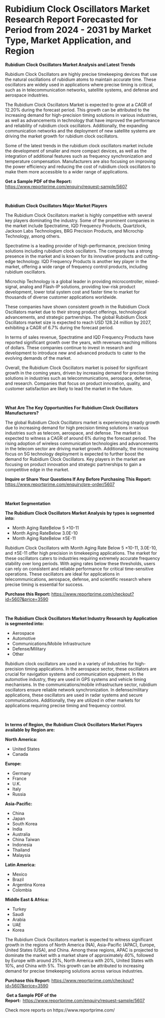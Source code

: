 <p><h1>Rubidium Clock Oscillators Market Research Report Forecasted for Period from 2024 -  2031 by Market Type, Market Application, and Region</h1></p><p><strong>Rubidium Clock Oscillators Market Analysis and Latest Trends</strong></p>
<p><p>Rubidium Clock Oscillators are highly precise timekeeping devices that use the natural oscillations of rubidium atoms to maintain accurate time. These oscillators are widely used in applications where precise timing is critical, such as in telecommunication networks, satellite systems, and defense and aerospace industries.</p><p>The Rubidium Clock Oscillators Market is expected to grow at a CAGR of 12.20% during the forecast period. This growth can be attributed to the increasing demand for high-precision timing solutions in various industries, as well as advancements in technology that have improved the performance and reliability of rubidium clock oscillators. Additionally, the expanding communication networks and the deployment of new satellite systems are driving the market growth for rubidium clock oscillators.</p><p>Some of the latest trends in the rubidium clock oscillators market include the development of smaller and more compact devices, as well as the integration of additional features such as frequency synchronization and temperature compensation. Manufacturers are also focusing on improving the power efficiency and reducing the cost of rubidium clock oscillators to make them more accessible to a wider range of applications.</p></p>
<p><strong>Get a Sample PDF of the Report:&nbsp;</strong> <a href="https://www.reportprime.com/enquiry/request-sample/5607">https://www.reportprime.com/enquiry/request-sample/5607</a></p>
<p>&nbsp;</p>
<p><strong>Rubidium Clock Oscillators Major Market Players</strong></p>
<p><p>The Rubidium Clock Oscillators market is highly competitive with several key players dominating the industry. Some of the prominent companies in the market include Spectratime, IQD Frequency Products, Quartzlock, Jackson Labs Technologies, BRG Precision Products, and Microchip Technology, among others. </p><p>Spectratime is a leading provider of high-performance, precision timing solutions including rubidium clock oscillators. The company has a strong presence in the market and is known for its innovative products and cutting-edge technology. IQD Frequency Products is another key player in the market, offering a wide range of frequency control products, including rubidium oscillators. </p><p>Microchip Technology is a global leader in providing microcontroller, mixed-signal, analog and Flash-IP solutions, providing low-risk product development, lower total system cost and faster time to market for thousands of diverse customer applications worldwide.</p><p>These companies have shown consistent growth in the Rubidium Clock Oscillators market due to their strong product offerings, technological advancements, and strategic partnerships. The global Rubidium Clock Oscillators market size is expected to reach USD 128.24 million by 2027, exhibiting a CAGR of 6.7% during the forecast period.</p><p>In terms of sales revenue, Spectratime and IQD Frequency Products have reported significant growth over the years, with revenues reaching millions of dollars. These companies continue to invest in research and development to introduce new and advanced products to cater to the evolving demands of the market.</p><p>Overall, the Rubidium Clock Oscillators market is poised for significant growth in the coming years, driven by increasing demand for precise timing solutions in industries such as telecommunications, aerospace, defense, and research. Companies that focus on product innovation, quality, and customer satisfaction are likely to lead the market in the future.</p></p>
<p>&nbsp;</p>
<p><strong>What Are The Key Opportunities For Rubidium Clock Oscillators Manufacturers?</strong></p>
<p><p>The global Rubidium Clock Oscillators market is experiencing steady growth due to increasing demand for high precision timing solutions in various industries such as telecom, aerospace, and defense. The market is expected to witness a CAGR of around 6% during the forecast period. The rising adoption of wireless communication technologies and advancements in the telecom sector are driving market growth. Additionally, the increasing focus on 5G technology deployment is expected to further boost the demand for Rubidium Clock Oscillators. Key players in the market are focusing on product innovation and strategic partnerships to gain a competitive edge in the market.</p></p>
<p><strong>Inquire or Share Your Questions If Any Before Purchasing This Report:</strong> <a href="https://www.reportprime.com/enquiry/pre-order/5607">https://www.reportprime.com/enquiry/pre-order/5607</a></p>
<p>&nbsp;</p>
<p><strong>Market Segmentation</strong></p>
<p><strong>The Rubidium Clock Oscillators Market Analysis by types is segmented into:</strong></p>
<p><ul><li>Month Aging RateBelow 5 ×10-11</li><li>Month Aging RateBelow 3.0E-10</li><li>Month Aging RateBelow ±5E-11</li></ul></p>
<p><p>Rubidium Clock Oscillators with Month Aging Rate Below 5 ×10-11, 3.0E-10, and ±5E-11 offer high precision in timekeeping applications. The market for these oscillators caters to industries requiring extremely accurate frequency stability over long periods. With aging rates below these thresholds, users can rely on consistent and reliable performance for critical time-sensitive operations. These oscillators are ideal for applications in telecommunications, aerospace, defense, and scientific research where precise timing is essential for success.</p></p>
<p><strong>Purchase this Report:&nbsp;</strong><a href="https://www.reportprime.com/checkout?id=5607&price=3590">https://www.reportprime.com/checkout?id=5607&price=3590</a></p>
<p>&nbsp;</p>
<p><strong>The Rubidium Clock Oscillators Market Industry Research by Application is segmented into:</strong></p>
<p><ul><li>Aerospace</li><li>Automotive</li><li>Communications/Mobile Infrastructure</li><li>Defense/Military</li><li>Other</li></ul></p>
<p><p>Rubidium clock oscillators are used in a variety of industries for high-precision timing applications. In the aerospace sector, these oscillators are crucial for navigation systems and communication equipment. In the automotive industry, they are used in GPS systems and vehicle timing mechanisms. In the communications/mobile infrastructure sector, rubidium oscillators ensure reliable network synchronization. In defense/military applications, these oscillators are used in radar systems and secure communications. Additionally, they are utilized in other markets for applications requiring precise timing and frequency control.</p></p>
<p>&nbsp;</p>
<p><strong>In terms of Region, the Rubidium Clock Oscillators Market Players available by Region are:</strong></p>
<p>
    <p> <strong> North America: </strong>
        <ul>
            <li>United States</li>
            <li>Canada</li>
        </ul>
        </p> 
    <p> <strong> Europe: </strong>
        <ul>
            <li>Germany</li>
            <li>France</li>
            <li>U.K.</li>
            <li>Italy</li>
            <li>Russia</li>
        </ul>
        </p> 
    <p> <strong> Asia-Pacific: </strong>
        <ul>
            <li>China</li>
            <li>Japan</li>
            <li>South Korea</li>
            <li>India</li>
            <li>Australia</li>
            <li>China Taiwan</li>
            <li>Indonesia</li>
            <li>Thailand</li>
            <li>Malaysia</li>
        </ul>
        </p> 
    <p> <strong> Latin America: </strong>
        <ul>
            <li>Mexico</li>
            <li>Brazil</li>
            <li>Argentina Korea</li>
            <li>Colombia</li>
        </ul>
        </p> 
    <p> <strong> Middle East & Africa: </strong>
        <ul>
            <li>Turkey</li>
            <li>Saudi</li>
            <li>Arabia</li>
            <li>UAE</li>
            <li>Korea</li>
        </ul>
    </p>
    </p>
<p><p>The Rubidium Clock Oscillators market is expected to witness significant growth in the regions of North America (NA), Asia-Pacific (APAC), Europe, United States (USA), and China. Among these regions, APAC is projected to dominate the market with a market share of approximately 40%, followed by Europe with around 25%, North America with 20%, United States with 10%, and China with 5%. This growth can be attributed to increasing demand for precise timekeeping solutions across various industries.</p></p>
<p><strong>Purchase this Report: </strong><a href="https://www.reportprime.com/checkout?id=5607&price=3590">https://www.reportprime.com/checkout?id=5607&price=3590</a></p>
<p>&nbsp;<strong>Get a Sample PDF of the Report:&nbsp;&nbsp;</strong><a href="https://www.reportprime.com/enquiry/request-sample/5607">https://www.reportprime.com/enquiry/request-sample/5607</a></p>
<p><strong></strong></p>
<p>Check more reports on https://www.reportprime.com/</p>